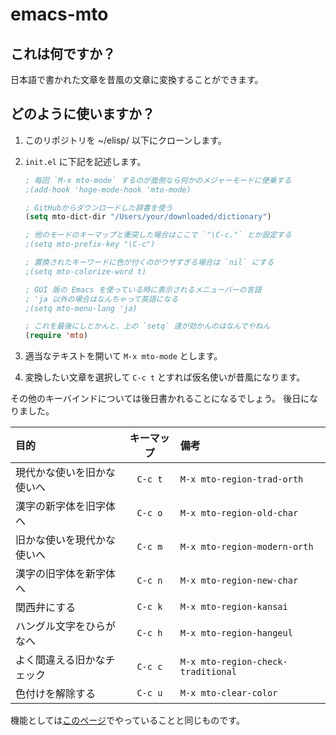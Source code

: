 # emacs-mto

## これは何ですか？
日本語で書かれた文章を昔風の文章に変換することができます。

## どのように使いますか？

1. このリポジトリを ~/elisp/ 以下にクローンします。
2. `init.el` に下記を記述します。

    ```lisp
    ; 毎回 `M-x mto-mode` するのが面倒なら何かのメジャーモードに便乗する
    ;(add-hook 'hoge-mode-hook 'mto-mode)

    ; GitHubからダウンロードした辞書を使う
    (setq mto-dict-dir "/Users/your/downloaded/dictionary")

    ; 他のモードのキーマップと衝突した場合はここで `"\C-c."` とか設定する
    ;(setq mto-prefix-key "\C-c")

    ; 置換されたキーワードに色が付くのがウザすぎる場合は `nil` にする
    ;(setq mto-colorize-word t)

    ; GUI 版の Emacs を使っている時に表示されるメニューバーの言語
    ; 'ja 以外の場合はなんちゃって英語になる
    ;(setq mto-menu-lang 'ja)

    ; これを最後にしとかんと、上の `setq` 達が効かんのはなんでやねん
    (require 'mto)
    ```

3. 適当なテキストを開いて `M-x mto-mode` とします。
4. 変換したい文章を選択して `C-c t` とすれば仮名使いが昔風になります。

その他のキーバインドについては後日書かれることになるでしょう。
後日になりました。

|目的|キーマップ|備考|
|:---|:---:|:---|
|現代かな使いを旧かな使いへ| `C-c t` | `M-x mto-region-trad-orth` |
|漢字の新字体を旧字体へ    | `C-c o` | `M-x mto-region-old-char` |
|旧かな使いを現代かな使いへ| `C-c m` | `M-x mto-region-modern-orth` |
|漢字の旧字体を新字体へ    | `C-c n` | `M-x mto-region-new-char` |
|関西弁にする              | `C-c k` | `M-x mto-region-kansai` |
|ハングル文字をひらがなへ  | `C-c h` | `M-x mto-region-hangeul` |
|よく間違える旧かなチェック| `C-c c` | `M-x mto-region-check-traditional`|
|色付けを解除する          | `C-c u` | `M-x mto-clear-color` |

機能としては[このページ](http://nakinor.github.io/mto)でやっていることと同じものです。

